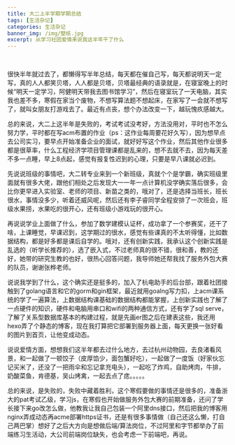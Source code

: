 ```yaml
---
title: 大二上半学期学期总结
tags: [生活杂记]
categories: 生活杂记
banner_img: /img/壁纸.jpg
excerpt: 从学习社团爱情来说我这半年干了什么
---
```


​	

​	很快半年就过去了，都懒得写半年总结，每天都在催自己写，每天都说明天一定写，真的人人都笑贝塔，人人都是贝塔，贝塔最经典的语录就是，在寝室晚上的时候“明天一定学习，阿健明天带我去图书馆学习”，然后在寝室玩了一天电脑，其实我也差不多，寒假在家当个废物，不想写算法题不想起床，在家写了一会就不想写了，就叫女朋友打游戏去了。最近有点丧，想个办法改变一下，越玩愧疚感越大。

​	总的来说，大二上这半年是失败的，考试考试没考好，方法没用对，平时也不怎么努力学，平时都在写acm布置的作业（ps：这作业每周要花好久写），因为想早点去公司实习，要早点开始准备企业的面试，就好好写这个作业，然后其他作业很多都是很草率，什么工程经济学项目管理课都是乱来的，想不去就不去，因为每天差不多一点睡，早上8点起，感觉有报复性迟到的心理，只要是早八课就必迟到。

​	先说说班级的事情吧，大二转专业来到一个新班级，真就个个是学霸，确实班级里面就有很多大佬，跟他们相处之后发现大一一年一点计算机没学确实落后很多，会比你更早进入实验室、老师的项目、新苗之类的，哦对了，还是选择当班长，班长很水，事情没多少，听着还威风呢，然后还有李子睿同学全程安排了一次班会，班级水果捞，水果吃的很开心，还有班级小游戏玩的很开心。

​	再说说学业上面做了什么，参加了数学建模认证杯，成功拿了一个参赛奖，还干了啥，上课睡觉，早课迟到，这学期过的很水，感觉有些课真的不太听得懂，比如数据结构，都是好多都是课后自学的。哦对，还有创新实践，我承认这个创新实践是乱选的（听学长推荐的），选了嵌入式，不过老师真的很不错，很和善，教的还好，她带的研究生教的也好，很热心回答问题，我导师她还帮我找了服务外包大赛的队员，谢谢张桦老师。

  说说我学到了什么，这个确实还是挺多的，加入了杭电助手的后台部，跟着社团接触到了golang语言和它的gorm和gin框架，最近就用goalng写力扣，上acm课系统的学了一遍算法，上数据结构课基础的数据结构都能掌握，上创新实践也了解了一点硬件的知识，硬件和电脑用串口和wifi的两种通信方式，还有学了sql serve，了解了关系型数据库基本的构建过程，就是先画er图之后在建表这些，我还用hexo弄了个静态的博客，现在我打算把它部署到服务器上面，每天更换一张好看的图片到首页，让他变成动态。

​    说说爱情方面，想想我们这半年都去过什么地方，去过杭州动物园，去良渚看风景，和一起做了一顿饺子（皮厚馅少，面包蟹好吃），一起做了一度饭（好家伙忘记买米了，还没了一把雨伞和忘记拿充电头），一起吃了炸鸡，自助烤肉，牛排，奶酸菜鱼，肯德基，吴山烤禽，一起去点了痣。。。。。

​    总的来说，是失败的，失败中藏着胜利，这个寒假要做的事情还是很多的，准备浙大的pat考试乙级，学习js，在寒假也开始做服务外包大赛的前期准备，还问了学长接下来go改怎么做，他教我让我自己包装一个阿里dns接口，然后把我的博客用nginx弄成动态再acme部署https证书，还是有很多事情做（自己还这么懒，打自己两巴掌）想好了之后大方向是想做后端/算法岗位，不过阿里和字节都举办了前端练习生活动，大公司前端岗位缺失，也会考虑一下前端吧，再说。